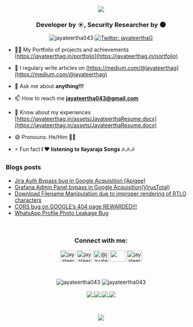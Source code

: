<p align="center"><img src="https://raw.githubusercontent.com/jayateertha043/jayateertha043/main/header.png"></p>

<h3 align="center">Developer by ☀️, Security Researcher by 🌑</h3>

<p align="center">
	<img src="https://komarev.com/ghpvc/?username=jayateertha043&label=Profile%20views&color=0e75b6&style=flat" alt="jayateertha043" /> 
	<a href="https://twitter.com/jayateerthaG" target="_blank">
		<img alt="Twitter: jayateerthaG" src="https://img.shields.io/twitter/follow/jayateerthaG.svg?style=social" />
	</a>
</p>


- 👨‍💻 My Portfolio of projects and achievements [https://jayateerthag.in/portfolio](https://jayateerthag.in/portfolio)

- 📝 I regulary write articles on [https://medium.com/@jayateerthag](https://medium.com/@jayateerthag)

- 💬 Ask me about **anything!!!**

- 📫 How to reach me **jayateertha043@gmail.com**

- 📄 Know about my experiences [https://jayateerthag.in/assets/JayateerthaResume.docx](https://jayateerthag.in/assets/JayateerthaResume.docx)

- 😄 Pronouns: He/Him 💁‍♂️

- ⚡ Fun fact **I ❤️ listening to Ilayaraja Songs 🎶.🎶.🎶**

### Blogs posts
<!-- BLOG-POST-LIST:START -->
- [Jira Auth Bypass bug in Google Acquisition (Apigee)](https://jayateerthag.medium.com/jira-authenticated-dashboard-access-in-google-acquisition-apigee-ff20cfe11d99?source=rss-32f1b6053ca2------2)
- [Grafana Admin Panel bypass in Google Acquisition(VirusTotal)](https://infosecwriteups.com/grafana-admin-panel-bypass-in-google-acquisition-virustotal-c5ecc9d7b8ae?source=rss-32f1b6053ca2------2)
- [Download Filename Manipulation due to improper rendering of RTLO characters](https://jayateerthag.medium.com/download-filename-manipulation-due-to-improper-rendering-of-rtlo-characters-69e2751a8f28?source=rss-32f1b6053ca2------2)
- [CORS bug on GOOGLE’s 404 page  REWARDED!!!](https://jayateerthag.medium.com/cors-bug-on-googles-404-page-rewarded-2163d58d3c8b?source=rss-32f1b6053ca2------2)
- [WhatsApp Profile Photo Leakage Bug](https://jayateerthag.medium.com/whatsapp-profile-photo-leakage-bug-a32f68062b32?source=rss-32f1b6053ca2------2)
<!-- BLOG-POST-LIST:END -->
</br>
<h3 align="center">Connect with me:</h3>
<p align="center">
<a href="https://twitter.com/jayateerthag" target="blank"><img align="center" src="https://cdn-icons-png.flaticon.com/512/124/124021.png" alt="jayateerthag" height="30" width="40" /></a>
<a href="https://linkedin.com/in/jayateerthag" target="blank"><img align="center" src="https://www.flaticon.com/svg/static/icons/svg/174/174857.svg" alt="jayateerthag" height="30" width="40" /></a>
<a href="https://medium.com/@jayateerthag" target="blank"><img align="center" src="https://cdn.jsdelivr.net/npm/simple-icons@3.0.1/icons/medium.svg" alt="@jayateerthag" height="30" width="40" /></a>
<a href="https://fb.com/jayateertha043" target="blank"><img align="center" src="https://cdn.jsdelivr.net/gh/dmhendricks/signature-social-icons/icons/round-flat-filled/60px/facebook.png" height="30" width="40" /></a>
<a href="https://instagram.com/jayateertha043" target="blank"><img align="center" src="https://cdn.jsdelivr.net/gh/dmhendricks/signature-social-icons/icons/round-flat-filled/60px/instagram.png" alt="jayateertha043" height="30" width="40" /></a>
</p>
</br>

<p align="center">
	<img src="https://github-readme-stats.vercel.app/api?username=jayateertha043&show_icons=true&locale=en&theme=algolia" alt="jayateertha043" />
	<img src="https://github-readme-stats.vercel.app/api/top-langs?username=jayateertha043&show_icons=true&locale=en&layout=compact&theme=algolia" alt="jayateertha043" />
</p>

<p align="center">
<a href="https://github.com/jayateertha043/Namma-Meet/">
  <img align="center" src="https://github-readme-stats.vercel.app/api/pin/?username=jayateertha043&repo=Namma-Meet&theme=algolia" />
</a>

<a href="https://github.com/jayateertha043/Decentralized-Medical-Records/">
  <img align="center" src="https://github-readme-stats.vercel.app/api/pin/?username=jayateertha043&repo=Decentralized-Medical-Records&theme=algolia" />
</a>

<a href="https://github.com/jayateertha043/FireOver/">
  <img align="center" src="https://github-readme-stats.vercel.app/api/pin/?username=jayateertha043&repo=FireOver&theme=algolia" />
</a>

<a href="https://github.com/jayateertha043/ISSTRACKER-CP/">
  <img align="center" src="https://github-readme-stats.vercel.app/api/pin/?username=jayateertha043&repo=ISSTRACKER-CP&theme=algolia" />
</a>
</p>
<p>&nbsp;</p>
<p align="center"><img src="https://quotes-github-readme.vercel.app/api?type=horizontal"></p>


